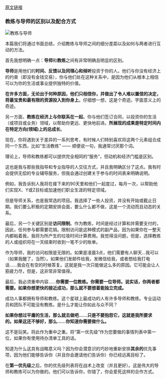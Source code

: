 [原文链接](https://john.do/mentor-coach/)

###  教练与导师的区别以及配合方式

![教练与导师](https://sggggy.github.io/images/2859735-eb3971739c381dc8.png)

本篇我们将通过书面总结，介绍教练与导师之间的细分差距以及如何与两者进行互动的方法。

首先我想明确一点：**导师**和**教练**之间有非常明确且明显的区别。

**导师**是用他们的**时间、反馈以及同理心和倾听**投资于你的人。他们与你没有经济上的约束（即没有金钱交易），你与他们处在这种关系中，是因为他们从根本上相信可以为你的生活或事业提供独特的价值。

**在许多方面，无论出于何种原因，他们只相信你，并做出了令人难以置信的决定，将最宝贵和最有限的资源投入到你身上**。仔细想一想，这是个奇迹。字面意义上的奇迹。

另一方面，**教练在经济上与你联系在一起**。你与他们签订合同，以投资你的生活（或项目或业务）领域，以帮助你更远、更快地前进。**所展现的成果是特定时间内在特定方向(领域)上的总成长**。

现在，你将遇到关于差异的一系列思考，有时候人们特别喜欢将这两个元素组合成同一个东西，比如“生活教练” —— 顺便说一句，我通常讨厌那个词。

理论上，导师和教练都可以提供完全相同的“服务”，但动机和经济门槛是区别。

这也是我与那些我指导和专业指导的人交往方式，并且我明确区分了这点。我有时会提供无偿的专业辅导服务，但我会通过创建关于参与的时间表来明确说明。

例如，我告诉别人我将在接下来的90天里和他们一起度过，每月一次，以帮助他们实现X、Y或Z目标或加速他们职业生涯的特定领域。

但是导师关系，也是我常选的项目。我选择了一些人投资，并没有开始或截止日期。我们要么积极的定期安排会面，要么什么都不做，这是一个流动而且动态的关系。

最后，另一个关键区别是**访问限制**。作为教练，时间是经过计算和并需要支付的，因此，任何参与都需要花销。限制访问是这种模式的副产品，因为如果你在一整天内都粘着我，我将为所产生的垃圾时间计算费用。我觉得没问题，但是，选择教练的人或组织将在一天结束时收到一笔不少的账单。

作为导师，我的访问权限是无限的。如果是凌晨3点，他们需要有人聊天...我可以（如果我醒了，当然）。如果他们发邮件给我，发微信给我，或者想给我打电话......我会在有空的时候答复。这就是我一次只能做这么多的原因。它可能会让人筋疲力尽，但是，这非常非常值得。

最后，我必须重申内容......**你需要一位教练。你需要一位导师。说实话，你两者都需要。如果你想更快的接近成功，那么就不要想着能独立完成。**

成功人事都拥有导师和教练。这个星球上最成功的人有许多导师和教练。专业运动员和团队不可能没有教练。是什么才能让你如此与众不同？

**如果你想过平庸的生活，那么就去做吧......只是不要抱怨它，这就是我所要求的。如果这还不够好，那么......你知道你需要做什么。**

这不是玩笑。将此作为重中之重。将“第一优先级”作为您要做的事情列表中第一位，如果你有使用待办清单工具的话。

知道为什么这具有战略意义吗？因为你会潜意识的巧妙地重新安排**其余的**优先事项，因为他们能够告诉你（并且你会邀请他们告诉你）你已经远离目标了。

在**第一优先级**之后，你的优先级列表将在战术上改变（并且更好）。这是伟大的导师和教练可以为你做的。他们可以告诉你，你错了，你会爱死这样的合作方式。